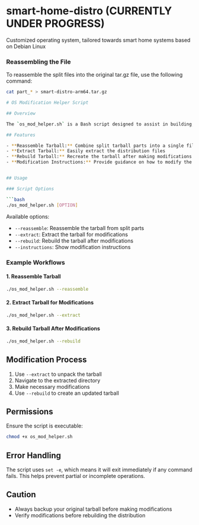 # smart-home-distro (CURRENTLY UNDER PROGRESS) 
Customized operating system, tailored towards smart home systems based on Debian Linux



### Reassembling the File
To reassemble the split files into the original tar.gz file, use the following command:

```bash
cat part_* > smart-distro-arm64.tar.gz

# OS Modification Helper Script

## Overview

The `os_mod_helper.sh` is a Bash script designed to assist in building, extracting, and modifying the Smart Home Distro distribution tarball. This script provides a straightforward way to manage the distribution file and make necessary OS configuration changes.

## Features

- **Reassemble Tarball:** Combine split tarball parts into a single file
- **Extract Tarball:** Easily extract the distribution files
- **Rebuild Tarball:** Recreate the tarball after making modifications
- **Modification Instructions:** Provide guidance on how to modify the distribution


## Usage

### Script Options

```bash
./os_mod_helper.sh [OPTION]
```

Available options:

- `--reassemble`: Reassemble the tarball from split parts
- `--extract`: Extract the tarball for modifications
- `--rebuild`: Rebuild the tarball after modifications
- `--instructions`: Show modification instructions

### Example Workflows

#### 1. Reassemble Tarball
```bash
./os_mod_helper.sh --reassemble
```

#### 2. Extract Tarball for Modifications
```bash
./os_mod_helper.sh --extract
```

#### 3. Rebuild Tarball After Modifications
```bash
./os_mod_helper.sh --rebuild
```

## Modification Process

1. Use `--extract` to unpack the tarball
2. Navigate to the extracted directory
3. Make necessary modifications
4. Use `--rebuild` to create an updated tarball

## Permissions

Ensure the script is executable:
```bash
chmod +x os_mod_helper.sh
```

## Error Handling

The script uses `set -e`, which means it will exit immediately if any command fails. This helps prevent partial or incomplete operations.

## Caution

- Always backup your original tarball before making modifications
- Verify modifications before rebuilding the distribution

